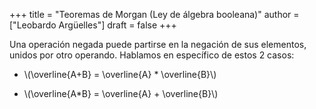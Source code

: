 +++
title = "Teoremas de Morgan (Ley de álgebra booleana)"
author = ["Leobardo Argüelles"]
draft = false
+++

Una operación negada puede partirse en la negación de sus elementos, unidos
por otro operando.
Hablamos en específico de estos 2 casos:

-   \\(\overline{A+B} = \overline{A} \* \overline{B}\\)

-   \\(\overline{A\*B} = \overline{A} + \overline{B}\\)
